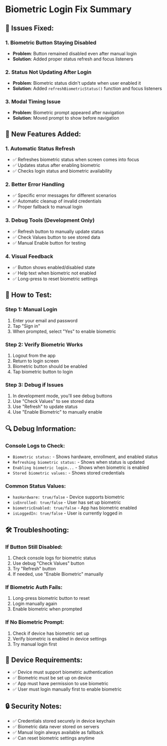 # Biometric Login Fix Summary

## 🔧 **Issues Fixed:**

### 1. **Biometric Button Staying Disabled**
- **Problem**: Button remained disabled even after manual login
- **Solution**: Added proper status refresh and focus listeners

### 2. **Status Not Updating After Login**
- **Problem**: Biometric status didn't update when user enabled it
- **Solution**: Added `refreshBiometricStatus()` function and focus listeners

### 3. **Modal Timing Issue**
- **Problem**: Biometric prompt appeared after navigation
- **Solution**: Moved prompt to show before navigation

## 🚀 **New Features Added:**

### 1. **Automatic Status Refresh**
- ✅ Refreshes biometric status when screen comes into focus
- ✅ Updates status after enabling biometric
- ✅ Checks login status and biometric availability

### 2. **Better Error Handling**
- ✅ Specific error messages for different scenarios
- ✅ Automatic cleanup of invalid credentials
- ✅ Proper fallback to manual login

### 3. **Debug Tools** (Development Only)
- ✅ Refresh button to manually update status
- ✅ Check Values button to see stored data
- ✅ Manual Enable button for testing

### 4. **Visual Feedback**
- ✅ Button shows enabled/disabled state
- ✅ Help text when biometric not enabled
- ✅ Long-press to reset biometric settings

## 🧪 **How to Test:**

### **Step 1: Manual Login**
1. Enter your email and password
2. Tap "Sign in"
3. When prompted, select "Yes" to enable biometric

### **Step 2: Verify Biometric Works**
1. Logout from the app
2. Return to login screen
3. Biometric button should be enabled
4. Tap biometric button to login

### **Step 3: Debug if Issues**
1. In development mode, you'll see debug buttons
2. Use "Check Values" to see stored data
3. Use "Refresh" to update status
4. Use "Enable Biometric" to manually enable

## 🔍 **Debug Information:**

### **Console Logs to Check:**
- `Biometric status:` - Shows hardware, enrollment, and enabled status
- `Refreshing biometric status:` - Shows when status is updated
- `Enabling biometric login...` - Shows when biometric is enabled
- `Stored biometric values:` - Shows stored credentials

### **Common Status Values:**
- `hasHardware: true/false` - Device supports biometric
- `isEnrolled: true/false` - User has set up biometric
- `biometricEnabled: true/false` - App has biometric enabled
- `isLoggedIn: true/false` - User is currently logged in

## 🛠 **Troubleshooting:**

### **If Button Still Disabled:**
1. Check console logs for biometric status
2. Use debug "Check Values" button
3. Try "Refresh" button
4. If needed, use "Enable Biometric" manually

### **If Biometric Auth Fails:**
1. Long-press biometric button to reset
2. Login manually again
3. Enable biometric when prompted

### **If No Biometric Prompt:**
1. Check if device has biometric set up
2. Verify biometric is enabled in device settings
3. Try manual login first

## 📱 **Device Requirements:**

- ✅ Device must support biometric authentication
- ✅ Biometric must be set up on device
- ✅ App must have permission to use biometric
- ✅ User must login manually first to enable biometric

## 🔒 **Security Notes:**

- ✅ Credentials stored securely in device keychain
- ✅ Biometric data never stored on servers
- ✅ Manual login always available as fallback
- ✅ Can reset biometric settings anytime 